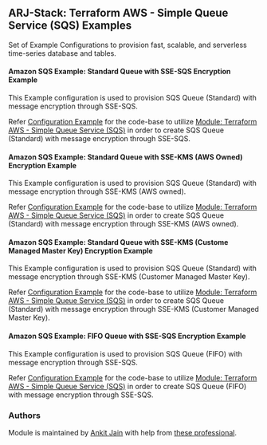 ## ARJ-Stack: Terraform AWS - Simple Queue Service (SQS) Examples

Set of Example Configurations to provision fast, scalable, and serverless time-series database and tables.

#### Amazon SQS Example: Standard Queue with SSE-SQS Encryption Example

This Example configuration is used to provision SQS Queue (Standard) with message encryption through SSE-SQS.

Refer [Configuration Example](https://github.com/ankit-jn/terraform-aws-examples/tree/main/aws-sqs/standard-sse-sqs) for the code-base to utilize [Module: Terraform AWS - Simple Queue Service (SQS)](https://github.com/ankit-jn/terraform-aws-sqs) in order to create SQS Queue (Standard) with message encryption through SSE-SQS.

#### Amazon SQS Example: Standard Queue with SSE-KMS (AWS Owned) Encryption Example

This Example configuration is used to provision SQS Queue (Standard) with message encryption through SSE-KMS (AWS owned).

Refer [Configuration Example](https://github.com/ankit-jn/terraform-aws-examples/tree/main/aws-sqs/standard-sse-kms) for the code-base to utilize [Module: Terraform AWS - Simple Queue Service (SQS)](https://github.com/ankit-jn/terraform-aws-sqs) in order to create SQS Queue (Standard) with message encryption through SSE-KMS (AWS owned).

#### Amazon SQS Example: Standard Queue with SSE-KMS (Custome Managed Master Key) Encryption Example

This Example configuration is used to provision SQS Queue (Standard) with message encryption through SSE-KMS (Customer Managed Master Key).

Refer [Configuration Example](https://github.com/ankit-jn/terraform-aws-examples/tree/main/aws-sqs/standard-sse-kms-cmk) for the code-base to utilize [Module: Terraform AWS - Simple Queue Service (SQS)](https://github.com/ankit-jn/terraform-aws-sqs) in order to create SQS Queue (Standard) with message encryption through SSE-KMS (Customer Managed Master Key).

#### Amazon SQS Example: FIFO Queue with SSE-SQS Encryption Example

This Example configuration is used to provision SQS Queue (FIFO) with message encryption through SSE-SQS.

Refer [Configuration Example](https://github.com/ankit-jn/terraform-aws-examples/tree/main/aws-sqs/fifo-sse-sqs) for the code-base to utilize [Module: Terraform AWS - Simple Queue Service (SQS)](https://github.com/ankit-jn/terraform-aws-sqs) in order to create SQS Queue (FIFO) with message encryption through SSE-SQS.

### Authors

Module is maintained by [Ankit Jain](https://github.com/ankit-jn) with help from [these professional](https://github.com/ankit-jn/terraform-aws-examples/graphs/contributors).
